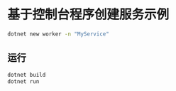 # 基于控制台程序创建服务示例

```bash
dotnet new worker -n "MyService"
```

## 运行

```bash
dotnet build
dotnet run
```
